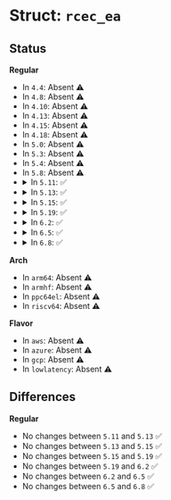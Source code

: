# Struct: <code>rcec_ea</code>

## Status
<b>Regular</b>
<ul>
<li>
In <code>4.4</code>: Absent ⚠️
</li>
<li>
In <code>4.8</code>: Absent ⚠️
</li>
<li>
In <code>4.10</code>: Absent ⚠️
</li>
<li>
In <code>4.13</code>: Absent ⚠️
</li>
<li>
In <code>4.15</code>: Absent ⚠️
</li>
<li>
In <code>4.18</code>: Absent ⚠️
</li>
<li>
In <code>5.0</code>: Absent ⚠️
</li>
<li>
In <code>5.3</code>: Absent ⚠️
</li>
<li>
In <code>5.4</code>: Absent ⚠️
</li>
<li>
In <code>5.8</code>: Absent ⚠️
</li>
<li>
<details>
<summary>In <code>5.11</code>: ✅</summary>

```c
struct rcec_ea {
    u8 nextbusn;
    u8 lastbusn;
    u32 bitmap;
};
```
</details>
</li>
<li>
<details>
<summary>In <code>5.13</code>: ✅</summary>

```c
struct rcec_ea {
    u8 nextbusn;
    u8 lastbusn;
    u32 bitmap;
};
```
</details>
</li>
<li>
<details>
<summary>In <code>5.15</code>: ✅</summary>

```c
struct rcec_ea {
    u8 nextbusn;
    u8 lastbusn;
    u32 bitmap;
};
```
</details>
</li>
<li>
<details>
<summary>In <code>5.19</code>: ✅</summary>

```c
struct rcec_ea {
    u8 nextbusn;
    u8 lastbusn;
    u32 bitmap;
};
```
</details>
</li>
<li>
<details>
<summary>In <code>6.2</code>: ✅</summary>

```c
struct rcec_ea {
    u8 nextbusn;
    u8 lastbusn;
    u32 bitmap;
};
```
</details>
</li>
<li>
<details>
<summary>In <code>6.5</code>: ✅</summary>

```c
struct rcec_ea {
    u8 nextbusn;
    u8 lastbusn;
    u32 bitmap;
};
```
</details>
</li>
<li>
<details>
<summary>In <code>6.8</code>: ✅</summary>

```c
struct rcec_ea {
    u8 nextbusn;
    u8 lastbusn;
    u32 bitmap;
};
```
</details>
</li>
</ul>
<b>Arch</b>
<ul>
<li>
In <code>arm64</code>: Absent ⚠️
</li>
<li>
In <code>armhf</code>: Absent ⚠️
</li>
<li>
In <code>ppc64el</code>: Absent ⚠️
</li>
<li>
In <code>riscv64</code>: Absent ⚠️
</li>
</ul>
<b>Flavor</b>
<ul>
<li>
In <code>aws</code>: Absent ⚠️
</li>
<li>
In <code>azure</code>: Absent ⚠️
</li>
<li>
In <code>gcp</code>: Absent ⚠️
</li>
<li>
In <code>lowlatency</code>: Absent ⚠️
</li>
</ul>

## Differences
<b>Regular</b>
<ul>
<li>
No changes between <code>5.11</code> and <code>5.13</code> ✅
</li>
<li>
No changes between <code>5.13</code> and <code>5.15</code> ✅
</li>
<li>
No changes between <code>5.15</code> and <code>5.19</code> ✅
</li>
<li>
No changes between <code>5.19</code> and <code>6.2</code> ✅
</li>
<li>
No changes between <code>6.2</code> and <code>6.5</code> ✅
</li>
<li>
No changes between <code>6.5</code> and <code>6.8</code> ✅
</li>
</ul>
